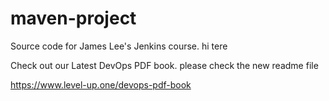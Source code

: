# maven-project
Source code for James Lee's Jenkins course.
hi tere

Check out our Latest DevOps PDF book.
please check the new readme file

https://www.level-up.one/devops-pdf-book
